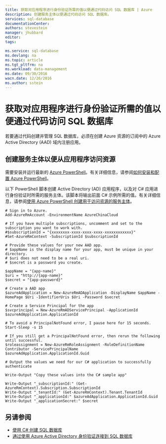 ```yaml
---
title: 获取对应用程序进行身份验证所需的值以便通过代码访问 SQL 数据库 | Azure
description: 创建服务主体以便通过代码访问 SQL 数据库。
services: sql-database
documentationCenter: 
authors: stevestein
manager: jhubbard
editor: 
tags: 

ms.service: sql-database
ms.devlang: na
ms.topic: article
ms.tgt_pltfrm: na
ms.workload: data-management
ms.date: 09/30/2016
wacn.date: 12/26/2016
ms.author: sstein
---
```


# 获取对应用程序进行身份验证所需的值以便通过代码访问 SQL 数据库

若要通过代码创建并管理 SQL 数据库，必须在创建 Azure 资源的订阅中的 Azure Active Directory (AAD) 域内注册应用。

## 创建服务主体以便从应用程序访问资源

需要安装并运行最新的 [Azure PowerShell](https://msdn.microsoft.com/zh-cn/library/mt619274.aspx)。有关详细信息，请参阅[如何安装和配置 Azure PowerShell](../powershell-install-configure.md)。

以下 PowerShell 脚本创建 Active Directory (AD) 应用程序，以及对 C# 应用进行身份验证时所需的服务主体。该脚本将输出前面 C# 示例所需的值。有关详细信息，请参阅[使用 Azure PowerShell 创建用于访问资源的服务主体](../azure-resource-manager/resource-group-authenticate-service-principal.md)。

    # Sign in to Azure.
    Add-AzureRmAccount -EnvironmentName AzureChinaCloud

    # If you have multiple subscriptions, uncomment and set to the subscription you want to work with.
    #$subscriptionId = "{xxxxxxxx-xxxx-xxxx-xxxx-xxxxxxxxxxxx}"
    #Set-AzureRmContext -SubscriptionId $subscriptionId

    # Provide these values for your new AAD app.
    # $appName is the display name for your app, must be unique in your directory.
    # $uri does not need to be a real uri.
    # $secret is a password you create.

    $appName = "{app-name}"
    $uri = "http://{app-name}"
    $secret = "{app-password}"

    # Create a AAD app
    $azureAdApplication = New-AzureRmADApplication -DisplayName $appName -HomePage $Uri -IdentifierUris $Uri -Password $secret

    # Create a Service Principal for the app
    $svcprincipal = New-AzureRmADServicePrincipal -ApplicationId $azureAdApplication.ApplicationId

    # To avoid a PrincipalNotFound error, I pause here for 15 seconds.
    Start-Sleep -s 15

    # If you still get a PrincipalNotFound error, then rerun the following until successful. 
    $roleassignment = New-AzureRmRoleAssignment -RoleDefinitionName Contributor -ServicePrincipalName $azureAdApplication.ApplicationId.Guid

    # Output the values we need for our C# application to successfully authenticate

    Write-Output "Copy these values into the C# sample app"

    Write-Output "_subscriptionId:" (Get-AzureRmContext).Subscription.SubscriptionId
    Write-Output "_tenantId:" (Get-AzureRmContext).Tenant.TenantId
    Write-Output "_applicationId:" $azureAdApplication.ApplicationId.Guid
    Write-Output "_applicationSecret:" $secret

## 另请参阅

- [使用 C# 创建 SQL 数据库](./sql-database-get-started-csharp.md)
- [通过使用 Azure Active Directory 身份验证连接到 SQL 数据库](./sql-database-aad-authentication.md)

<!---HONumber=Mooncake_Quality_Review_1215_2016-->